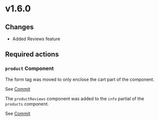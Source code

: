 # v1.6.0

## Changes

* Added Reviews feature 

## Required actions

### `product` Component

The form tag was moved to only enclose the cart part of the component.

See [Commit](https://github.com/OFFLINE-GmbH/oc-mall-plugin/commit/5131775b66daac5e1f491536aaff96275dd37bb2)

The `productReviews` component was added to the `info` partial of the `products` component.

See [Commit](https://github.com/OFFLINE-GmbH/oc-mall-plugin/commit/d7266017af8dc0c664afce657739b05ccc02bb41)